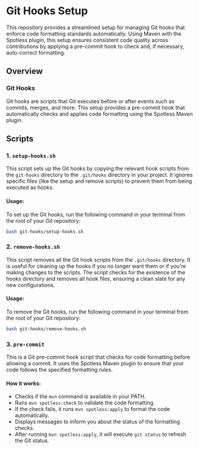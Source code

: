 # Git Hooks Setup

This repository provides a streamlined setup for managing Git hooks that enforce code formatting standards automatically. Using Maven with the Spotless plugin, this setup ensures consistent code quality across contributions by applying a pre-commit hook to check and, if necessary, auto-correct formatting.

## Overview

### Git Hooks

Git hooks are scripts that Git executes before or after events such as commits, merges, and more. This setup provides a pre-commit hook that automatically checks and applies code formatting using the Spotless Maven plugin.

## Scripts

### 1. `setup-hooks.sh`

This script sets up the Git hooks by copying the relevant hook scripts from the `git-hooks` directory to the `.git/hooks` directory in your project. It ignores specific files (like the setup and remove scripts) to prevent them from being executed as hooks.

#### Usage:

To set up the Git hooks, run the following command in your terminal from the root of your Git repository:

```sh
bash git-hooks/setup-hooks.sh
```

### 2. `remove-hooks.sh`

This script removes all the Git hook scripts from the `.git/hooks` directory. It is useful for cleaning up the hooks if you no longer want them or if you're making changes to the scripts. The script checks for the existence of the hooks directory and removes all hook files, ensuring a clean slate for any new configurations.

#### Usage:

To remove the Git hooks, run the following command in your terminal from the root of your Git repository:

```sh
bash git-hooks/remove-hooks.sh
```

### 3. `pre-commit`

This is a Git pre-commit hook script that checks for code formatting before allowing a commit. It uses the Spotless Maven plugin to ensure that your code follows the specified formatting rules.

#### How it works:

- Checks if the `mvn` command is available in your PATH.
- Runs `mvn spotless:check` to validate the code formatting.
- If the check fails, it runs `mvn spotless:apply` to format the code automatically.
- Displays messages to inform you about the status of the formatting checks.
- After running `mvn spotless:apply`, it will execute `git status` to refresh the Git status.
